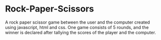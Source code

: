 # Rock-Paper-Scissors

A rock paper scissor game between the user and the computer created using javascript, html and css.
One game consists of 5 rounds, and the winner is declared after tallying the scores of the player and the computer.
